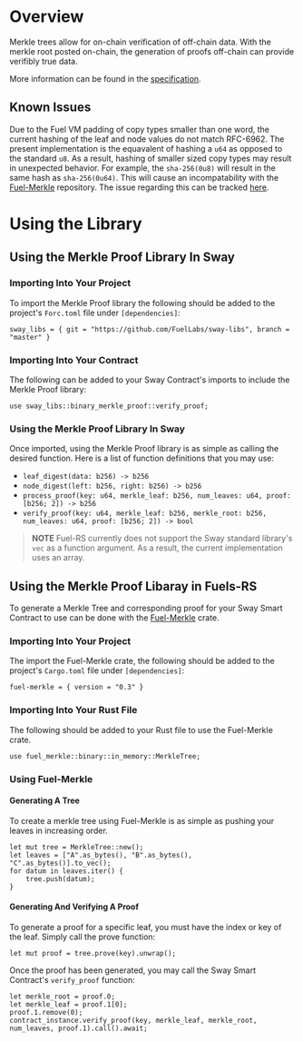 # Overview

Merkle trees allow for on-chain verification of off-chain data. With the merkle root posted on-chain, the generation of proofs off-chain can provide verifibly true data. 

More information can be found in the [specification](./SPECIFICATION.md).

## Known Issues

Due to the Fuel VM padding of copy types smaller than one word, the current hashing of the leaf and node values do not match RFC-6962. The present implementation is the equavalent of hashing a `u64` as opposed to the standard `u8`. As a result, hashing of smaller sized copy types may result in unexpected behavior. For example, the `sha-256(0u8)` will result in the same hash as `sha-256(0u64)`. This will cause an incompatability with the [Fuel-Merkle](https://github.com/FuelLabs/fuel-merkle) repository. The issue regarding this can be tracked [here](https://github.com/FuelLabs/sway/issues/2594).

# Using the Library

## Using the Merkle Proof Library In Sway

### Importing Into Your Project

To import the Merkle Proof library the following should be added to the project's `Forc.toml` file under `[dependencies]`:

<!-- TODO: This should not point to the master branch but instead to a release -->
```
sway_libs = { git = "https://github.com/FuelLabs/sway-libs", branch = "master" }
```

### Importing Into Your Contract

The following can be added to your Sway Contract's imports to include the Merkle Proof library:

```
use sway_libs::binary_merkle_proof::verify_proof;
```

### Using the Merkle Proof Library In Sway

Once imported, using the Merkle Proof library is as simple as calling the desired function. Here is a list of function definitions that you may use:

- `leaf_digest(data: b256) -> b256`
- `node_digest(left: b256, right: b256) -> b256`
- `process_proof(key: u64, merkle_leaf: b256, num_leaves: u64, proof: [b256; 2]) -> b256`
- `verify_proof(key: u64, merkle_leaf: b256, merkle_root: b256, num_leaves: u64, proof: [b256; 2]) -> bool`

> **NOTE** Fuel-RS currently does not support the Sway standard library's `vec` as a function argument. As a result, the current implementation uses an array. 

## Using the Merkle Proof Libaray in Fuels-RS

To generate a Merkle Tree and corresponding proof for your Sway Smart Contract to use can be done with the [Fuel-Merkle](https://github.com/FuelLabs/fuel-merkle) crate. 

### Importing Into Your Project

The import the Fuel-Merkle crate, the following should be added to the project's `Cargo.toml` file under `[dependencies]`:

```
fuel-merkle = { version = "0.3" }
```

### Importing Into Your Rust File

The following should be added to your Rust file to use the Fuel-Merkle crate.

```
use fuel_merkle::binary::in_memory::MerkleTree;
```

### Using Fuel-Merkle

#### Generating A Tree

To create a merkle tree using Fuel-Merkle is as simple as pushing your leaves in increasing order. 

```
let mut tree = MerkleTree::new();
let leaves = ["A".as_bytes(), "B".as_bytes(), "C".as_bytes()].to_vec();
for datum in leaves.iter() {
    tree.push(datum);
}
```

#### Generating And Verifying A Proof

To generate a proof for a specific leaf, you must have the index or key of the leaf. Simply call the prove function:

```
let mut proof = tree.prove(key).unwrap();
```

Once the proof has been generated, you may call the Sway Smart Contract's `verify_proof` function:

```
let merkle_root = proof.0;
let merkle_leaf = proof.1[0];
proof.1.remove(0);
contract_instance.verify_proof(key, merkle_leaf, merkle_root, num_leaves, proof.1).call().await;
```
